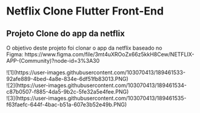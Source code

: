 <h1>Netflix Clone Flutter Front-End</h1>

<h2> Projeto Clone do app da netflix </h2>
<p> O objetivo deste projeto foi clonar o app da netflix baseado no <br> Figma: https://www.figma.com/file/3mt4uXROoZx66z5kkH8Cew/NETFLIX-APP-(Community)?node-id=3%3A30 </p>
![1](https://user-images.githubusercontent.com/103070413/189461533-92afe889-4bed-4a8e-834e-6df51fb83013.PNG)<br>
![2](https://user-images.githubusercontent.com/103070413/189461534-c87b0507-f885-4da5-9b2c-5fe32a5e4fee.PNG)<br>
![3](https://user-images.githubusercontent.com/103070413/189461535-f63faefc-644f-4bac-b51a-607e3b52e49b.PNG)<br>
